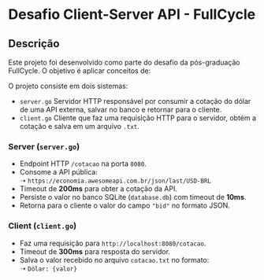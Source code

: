 # Desafio Client-Server API - FullCycle

## Descrição

Este projeto foi desenvolvido como parte do desafio da pós-graduação FullCycle. O objetivo é aplicar conceitos de:

O projeto consiste em dois sistemas:

- `server.go`  Servidor HTTP responsável por consumir a cotação do dólar de uma API externa, salvar no banco e retornar para o cliente.
- `client.go`  Cliente que faz uma requisição HTTP para o servidor, obtém a cotação e salva em um arquivo `.txt`.

### Server (`server.go`)

- Endpoint HTTP `/cotacao` na porta `8080`.
- Consome a API pública:  
  ➝ `https://economia.awesomeapi.com.br/json/last/USD-BRL`
- Timeout de **200ms** para obter a cotação da API.
- Persiste o valor no banco SQLite (`database.db`) com timeout de **10ms**.
- Retorna para o cliente o valor do campo `"bid"` no formato JSON.

### Client (`client.go`)

- Faz uma requisição para `http://localhost:8080/cotacao`.
- Timeout de **300ms** para resposta do servidor.
- Salva o valor recebido no arquivo `cotacao.txt` no formato:  
  ➝ `Dólar: {valor}`

